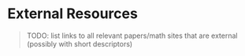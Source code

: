 # External Resources

> TODO: list links to all relevant papers/math sites that are external (possibly with short descriptors)
